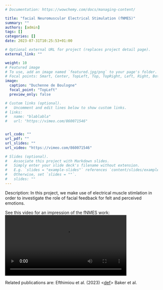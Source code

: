 ```yaml
---
# Documentation: https://wowchemy.com/docs/managing-content/

title: "facial Neuromuscular Electrical Stimulation (fNMES)"
summary: ""
authors: [admin]
tags: []
categories: []
date: 2023-07-31T10:25:53+01:00

# Optional external URL for project (replaces project detail page).
external_link: ""

weight: 10
# Featured image
# To use, add an image named `featured.jpg/png` to your page's folder.
# Focal points: Smart, Center, TopLeft, Top, TopRight, Left, Right, BottomLeft, Bottom, BottomRight.
image: 
  caption: "Duchenne de Boulogne"
  focal_point: "TopLeft"
  preview_only: false

# Custom links (optional).
#   Uncomment and edit lines below to show custom links.
# links:
#   name: "blablabla"
#   url: "https://vimeo.com/860071546"


url_code: ""
url_pdf: ""
url_slides: ""
url_video: "https://vimeo.com/860071546"

# Slides (optional).
#   Associate this project with Markdown slides.
#   Simply enter your slide deck's filename without extension.
#   E.g. `slides = "example-slides"` references `content/slides/example-slides.md`.
#   Otherwise, set `slides = ""`.
#   slides: ""
---
```


Description:
In this project, we make use of electrical muscle stimlation in order to investigate the role of facial feedback for felt and perceived emotions.

See this video for an impression of the fNMES work: <video width="400" controlls> <source src=https://vimeo.com/860071546 > </video>

Related publications are:
Efthimiou et al. (2023) <[def]>
Baker et al. 

[def]: ttps://www.markdownguide.or
